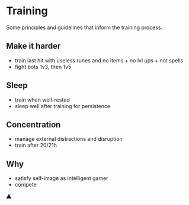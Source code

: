 # Training

Some principles and guidelines that inform the training process.

## Make it harder

- train last hit with useless runes and no items + no lvl ups + not spells
- fight bots 1v3, then 1v5

## Sleep

- train when well-rested
- sleep well after training for persistence

## Concentration

- manage external distractions and disruption
- train after 20/21h

## Why

- satisfy self-image as intelligent gamer
- compete


[▲](./index.md)